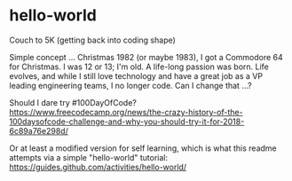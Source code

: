 # hello-world
Couch to 5K (getting back into coding shape)

Simple concept ... Christmas 1982 (or maybe 1983), I got a Commodore 64 for Christmas.  I was 12 or 13; I'm old.  A life-long passion was born.  Life evolves, and while I still love technology and have a great job as a VP leading engineering teams, I no longer code.  Can I change that ...?

Should I dare try #100DayOfCode? https://www.freecodecamp.org/news/the-crazy-history-of-the-100daysofcode-challenge-and-why-you-should-try-it-for-2018-6c89a76e298d/

Or at least a modified version for self learning, which is what this readme attempts via a simple "hello-world" tutorial:  https://guides.github.com/activities/hello-world/
